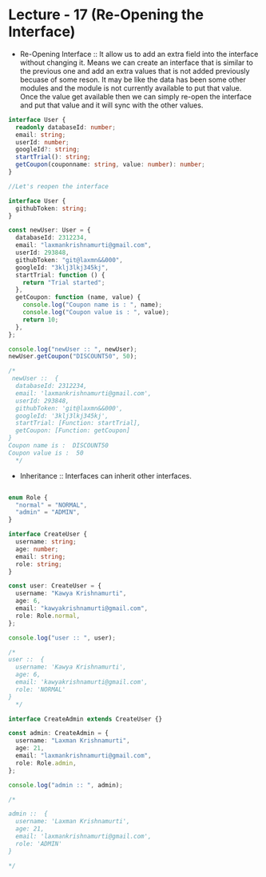 # Lecture - 17 (Re-Opening the Interface)

- Re-Opening Interface :: It allow us to add an extra field into the interface without changing it. Means we can create an interface that is similar to the previous one and add an extra values that is not added previously becuase of some reson. It may be like the data has been some other modules and the module is not currently available to put that value. Once the value get available then we can simply re-open the interface and put that value and it will sync with the other values.

```TypeScript
interface User {
  readonly databaseId: number;
  email: string;
  userId: number;
  googleId?: string;
  startTrial(): string;
  getCoupon(couponname: string, value: number): number;
}

//Let's reopen the interface

interface User {
  githubToken: string;
}

const newUser: User = {
  databaseId: 2312234,
  email: "laxmankrishnamurti@gmail.com",
  userId: 293848,
  githubToken: "git@laxmn&&000",
  googleId: "3klj3lkj345kj",
  startTrial: function () {
    return "Trial started";
  },
  getCoupon: function (name, value) {
    console.log("Coupon name is : ", name);
    console.log("Coupon value is : ", value);
    return 10;
  },
};

console.log("newUser :: ", newUser);
newUser.getCoupon("DISCOUNT50", 50);

/*
 newUser ::  {
  databaseId: 2312234,
  email: 'laxmankrishnamurti@gmail.com',
  userId: 293848,
  githubToken: 'git@laxmn&&000',
  googleId: '3klj3lkj345kj',
  startTrial: [Function: startTrial],
  getCoupon: [Function: getCoupon]
}
Coupon name is :  DISCOUNT50
Coupon value is :  50
  */


```

- Inheritance :: Interfaces can inherit other interfaces.

```TypeScript

enum Role {
  "normal" = "NORMAL",
  "admin" = "ADMIN",
}

interface CreateUser {
  username: string;
  age: number;
  email: string;
  role: string;
}

const user: CreateUser = {
  username: "Kawya Krishnamurti",
  age: 6,
  email: "kawyakrishnamurti@gmail.com",
  role: Role.normal,
};

console.log("user :: ", user);

/*
user ::  {
  username: 'Kawya Krishnamurti',
  age: 6,
  email: 'kawyakrishnamurti@gmail.com',
  role: 'NORMAL'
}
  */

interface CreateAdmin extends CreateUser {}

const admin: CreateAdmin = {
  username: "Laxman Krishnamurti",
  age: 21,
  email: "laxmankrishnamurti@gmail.com",
  role: Role.admin,
};

console.log("admin :: ", admin);

/*

admin ::  {
  username: 'Laxman Krishnamurti',
  age: 21,
  email: 'laxmankrishnamurti@gmail.com',
  role: 'ADMIN'
}

*/


```
